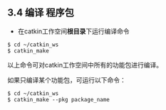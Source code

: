 ## 3.4 编译 程序包

- 在catkin工作空间**根目录**下运行编译命令

```
$ cd ~/catkin_ws
$ catkin_make
```
以上命令可对catkin工作空间中所有的功能包进行编译。

如果只编译某个功能包，可运行以下命令：
```
$ cd ~/catkin_ws
$ catkin_make --pkg package_name
```

